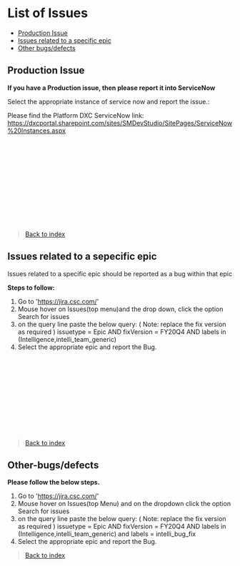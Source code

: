 # List of Issues

- [Production Issue](#production-Issue)
- [Issues related to a specific epic](#issues-related-to-a-sepecific-epic)
- [Other bugs/defects](#Other-bugs/defects)



## Production Issue

**If you have a Production issue, then please report it into ServiceNow**


Select the appropriate instance of service now  and report the issue.:

Please find the Platform DXC ServiceNow link:
https://dxcportal.sharepoint.com/sites/SMDevStudio/SitePages/ServiceNow%20Instances.aspx

<br><br><br><br><br><br><br><br><br><br><br>

> [Back to index](#list-of-issues)

## Issues related to a sepecific epic

Issues related to a specific epic should be reported as a bug within that epic

**Steps to follow:**

1. Go to 'https://jira.csc.com/'
2. Mouse hover on Issues(top menu)and the drop down, click the option Search for issues
3. on the query line paste the below query: ( Note: replace the fix version as required ) 
   issuetype = Epic AND fixVersion = FY20Q4 AND labels in (Intelligence,intelli_team_generic)
4. Select the appropriate epic and report the Bug.


<br><br><br><br><br><br><br><br><br><br>

> [Back to index](#list-of-issues)

## Other-bugs/defects

**Please follow the below steps.**

1. Go to 'https://jira.csc.com/'
2. Mouse hover on Issues(top Menu) and on the dropdown click the option Search for issues
3. on the query line paste the below query: ( Note: replace the fix version as required ) 
   issuetype = Epic AND fixVersion = FY20Q4 AND labels in (Intelligence,intelli_team_generic) and labels = intelli_bug_fix
4. Select the appropriate epic and report the Bug.


> [Back to index](#list-of-issues)
